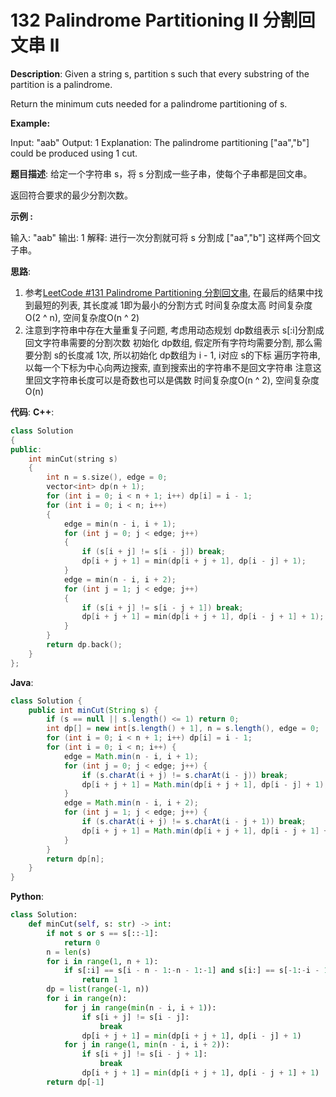 # 132 Palindrome Partitioning II 分割回文串 II

__Description__:
Given a string s, partition s such that every substring of the partition is a palindrome.

Return the minimum cuts needed for a palindrome partitioning of s.

__Example:__

Input: "aab"
Output: 1
Explanation: The palindrome partitioning ["aa","b"] could be produced using 1 cut.

__题目描述__:
给定一个字符串 s，将 s 分割成一些子串，使每个子串都是回文串。

返回符合要求的最少分割次数。

__示例 :__

输入: "aab"
输出: 1
解释: 进行一次分割就可将 s 分割成 ["aa","b"] 这样两个回文子串。

__思路__:

1. 参考[LeetCode #131 Palindrome Partitioning 分割回文串](https://www.jianshu.com/p/1715b6ab5741), 在最后的结果中找到最短的列表, 其长度减 1即为最小的分割方式
时间复杂度太高
时间复杂度O(2 ^ n), 空间复杂度O(n ^ 2)
2. 注意到字符串中存在大量重复子问题, 考虑用动态规划
dp数组表示 s[:i]分割成回文字符串需要的分割次数
初始化 dp数组, 假定所有字符均需要分割, 那么需要分割 s的长度减 1次, 所以初始化 dp数组为 i - 1, i对应 s的下标
遍历字符串, 以每一个下标为中心向两边搜索, 直到搜索出的字符串不是回文字符串
注意这里回文字符串长度可以是奇数也可以是偶数
时间复杂度O(n ^ 2), 空间复杂度O(n)

__代码__:
__C++__:

```C++
class Solution 
{
public:
    int minCut(string s) 
    {
        int n = s.size(), edge = 0;
        vector<int> dp(n + 1);
        for (int i = 0; i < n + 1; i++) dp[i] = i - 1;
        for (int i = 0; i < n; i++)
        {
            edge = min(n - i, i + 1);
            for (int j = 0; j < edge; j++)
            {
                if (s[i + j] != s[i - j]) break;
                dp[i + j + 1] = min(dp[i + j + 1], dp[i - j] + 1);
            }
            edge = min(n - i, i + 2);
            for (int j = 1; j < edge; j++)
            {
                if (s[i + j] != s[i - j + 1]) break;
                dp[i + j + 1] = min(dp[i + j + 1], dp[i - j + 1] + 1);
            }
        }
        return dp.back();
    }
};
```

__Java__:

```Java
class Solution {
    public int minCut(String s) {
        if (s == null || s.length() <= 1) return 0;
        int dp[] = new int[s.length() + 1], n = s.length(), edge = 0;
        for (int i = 0; i < n + 1; i++) dp[i] = i - 1;
        for (int i = 0; i < n; i++) {
            edge = Math.min(n - i, i + 1);
            for (int j = 0; j < edge; j++) {
                if (s.charAt(i + j) != s.charAt(i - j)) break;
                dp[i + j + 1] = Math.min(dp[i + j + 1], dp[i - j] + 1);
            }
            edge = Math.min(n - i, i + 2);
            for (int j = 1; j < edge; j++) {
                if (s.charAt(i + j) != s.charAt(i - j + 1)) break;
                dp[i + j + 1] = Math.min(dp[i + j + 1], dp[i - j + 1] + 1);
            }
        }
        return dp[n];
    }
}
```

__Python__:

```Python
class Solution:
    def minCut(self, s: str) -> int:
        if not s or s == s[::-1]:
            return 0
        n = len(s)
        for i in range(1, n + 1):
            if s[:i] == s[i - n - 1:-n - 1:-1] and s[i:] == s[-1:-i - 1:-1]:
                return 1
        dp = list(range(-1, n))
        for i in range(n):
            for j in range(min(n - i, i + 1)):
                if s[i + j] != s[i - j]:
                    break
                dp[i + j + 1] = min(dp[i + j + 1], dp[i - j] + 1)
            for j in range(1, min(n - i, i + 2)):    
                if s[i + j] != s[i - j + 1]:
                    break
                dp[i + j + 1] = min(dp[i + j + 1], dp[i - j + 1] + 1)
        return dp[-1]
```

